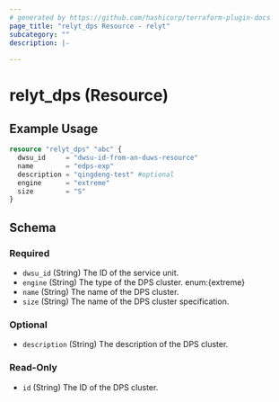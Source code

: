 ```yaml
---
# generated by https://github.com/hashicorp/terraform-plugin-docs
page_title: "relyt_dps Resource - relyt"
subcategory: ""
description: |-
  
---
```


# relyt_dps (Resource)



## Example Usage

```terraform
resource "relyt_dps" "abc" {
  dwsu_id     = "dwsu-id-from-an-duws-resource"
  name        = "edps-exp"
  description = "qingdeng-test" #optional
  engine      = "extreme"
  size        = "S"
}
```

<!-- schema generated by tfplugindocs -->
## Schema

### Required

- `dwsu_id` (String) The ID of the service unit.
- `engine` (String) The type of the DPS cluster. enum:{extreme}
- `name` (String) The name of the DPS cluster.
- `size` (String) The name of the DPS cluster specification.

### Optional

- `description` (String) The description of the DPS cluster.

### Read-Only

- `id` (String) The ID of the DPS cluster.
